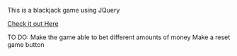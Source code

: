 This is a blackjack game using JQuery


[Check it out Here](http://kendrickblackjack.surge.sh/)

TO DO:
Make the game able to bet different amounts of money
Make a reset game button
